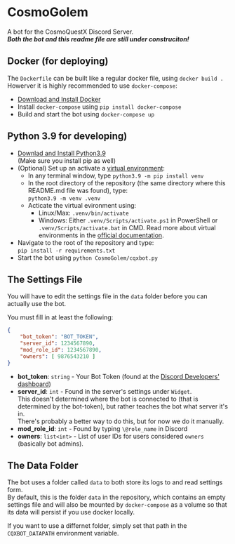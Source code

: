 # CosmoGolem
A bot for the CosmoQuestX Discord Server.  
***Both the bot and this readme file are still under construciton!***

## Docker (for deploying)
The `Dockerfile` can be built like a regular docker file, using `docker build .`
Howerver it is highly recommended to
use `docker-compose`:
* [Download and Install Docker](https://www.docker.com/get-started)
* Install `docker-compose` using `pip install docker-compose`
* Build and start the bot using `docker-compose up`

## Python 3.9 for developing)
* [Downlad and Install Python3.9](https://www.python.org/downloads/release/python-390/)  
  (Make sure you install pip as well)
* (Optional) Set up an activate a [virtual environment](https://docs.python.org/3/tutorial/venv.html):
    * In any terminal window, type `python3.9 -m pip install venv`
    * In the root directory of the repository (the same directory where this README.md file was found), type:  
     `python3.9 -m venv .venv`
    * Acticate the virtual evironment using:
      * Linux/Max: `.venv/bin/activate`
      * Windows: Either `.venv/Scripts/activate.ps1` in PowerShell or `.venv/Scripts/activate.bat` in CMD. Read more about virtual environments in the [official documentation]().
* Navigate to the root of the repository and type:  
  `pip install -r requirements.txt`
* Start the bot using `python CosmoGolem/cqxbot.py`

## The Settings File
You will have to edit the settings file in the `data` folder before you can actually use the bot.  

You must fill in at least the following:
```json
{
    "bot_token": "BOT_TOKEN",
    "server_id": 1234567890,
    "mod_role_id": 1234567890,
    "owners": [ 9876543210 ]
}
```

* **bot_token**: `string` - Your Bot Token (found at the [Discord Developers' dashboard](https://discord.com/developers/applications))
* **server_id**: `int` - Found in the server's settings under `Widget`.  
This doesn't determined where the bot is connected to (that is determined by the bot-token), but rather teaches the bot what server it's in.  
There's probably a better way to do this, but for now we do it manually.
* **mod_role_id**: `int` - Found by typing `\@role_name` in Discord
* **owners**: `list<int>` - List of user IDs for users considered `owners` (basically bot admins).

## The Data Folder
The bot uses a folder called `data` to both store its logs to and read settings form.  
By default, this is the folder `data` in the repository, which contains an empty settings file and will also be mounted by `docker-compose` as a volume so that its data will persist if you use docker locally.

If you want to use a differnet folder, simply set that path in the `CQXBOT_DATAPATH` environment variable.